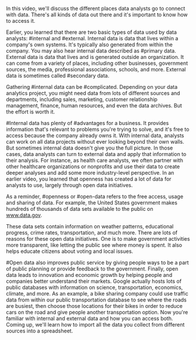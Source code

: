 
In this video, we'll discuss the different places data analysts go to connect with data. There's all kinds of data out there and it's important to know how to access it. 

Earlier, you learned that there are two basic types of data used by data analysts: #internal and #external. Internal data is data that lives within a company's own systems. It's typically also generated from within the company. You may also hear internal data described as #primary data. External data is data that lives and is generated outside an organization. It can come from a variety of places, including other businesses, government sources, the media, professional associations, schools, and more. External data is sometimes called #secondary data. 

Gathering #internal data can be #complicated. Depending on your data analytics project, you might need data from lots of different sources and departments, including sales, marketing, customer relationship management, finance, human resources, and even the data archives. But the effort is worth it. 

#Internal data has plenty of #advantages for a business. It provides information that's relevant to problems you're trying to solve, and it's free to access because the company already owns it. With internal data, analysts can work on all data projects without ever looking beyond their own walls. But sometimes internal data doesn't give you the full picture. In those cases, data analysts can turn to external data and apply that information to their analysis. For instance, as health care analysts, we often partner with other healthcare organizations or nonprofits and use their data to create deeper analyses and add some more industry-level perspective. In an earlier video, you learned that openness has created a lot of data for analysts to use, largely through open data initiatives. 

As a reminder, #openness or #open-data refers to the free access, usage and sharing of data. For example, the United States government makes hundreds of thousands of data sets available to the public on www.data.gov. 

These data sets contain information on weather patterns, educational progress, crime rates, transportation, and much more. There are lots of reasons for these open data initiatives. One is to make government activities more transparent, like letting the public see where money is spent. It also helps educate citizens about voting and local issues. 

#Open data also improves public service by giving people ways to be a part of public planning or provide feedback to the government. Finally, open data leads to innovation and economic growth by helping people and companies better understand their markets. Google actually hosts lots of public databases with information on science, transportation, economics, climate, and more. As an example, a bike sharing company could use traffic data from within our public transportation database to see where the roads are busiest, then choose those locations for their bikes in order to reduce cars on the road and give people another transportation option. Now you're familiar with internal and external data and how you can access both. Coming up, we'll learn how to import all the data you collect from different sources into a spreadsheet.